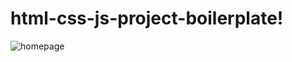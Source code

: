 # html-css-js-project-boilerplate!

![homepage](https://user-images.githubusercontent.com/35890805/226908436-3fc1259f-9037-4b32-9317-7937aef6d01e.jpg)


